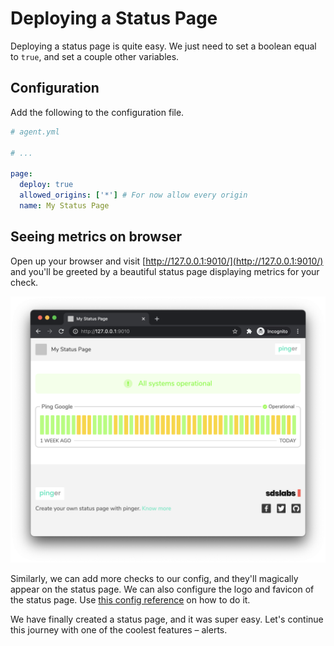 # Deploying a Status Page

Deploying a status page is quite easy. We just need to set a boolean equal
to `true`, and set a couple other variables.

## Configuration

Add the following to the configuration file.

```yaml
# agent.yml

# ...

page:
  deploy: true
  allowed_origins: ['*'] # For now allow every origin
  name: My Status Page
```

## Seeing metrics on browser

Open up your browser and visit
[http://127.0.0.1:9010/](http://127.0.0.1:9010/) and you'll be greeted by a
beautiful status page displaying metrics for your check.

![Status Page](./status-page.png)

Similarly, we can add more checks to our config, and they'll magically
appear on the status page. We can also configure the logo and favicon of
the status page. Use [this config reference]() on how to do it.
<!-- TODO(vrongmeal): Fix the link once config references are added -->

We have finally created a status page, and it was super easy. Let's
continue this journey with one of the coolest features – alerts.

